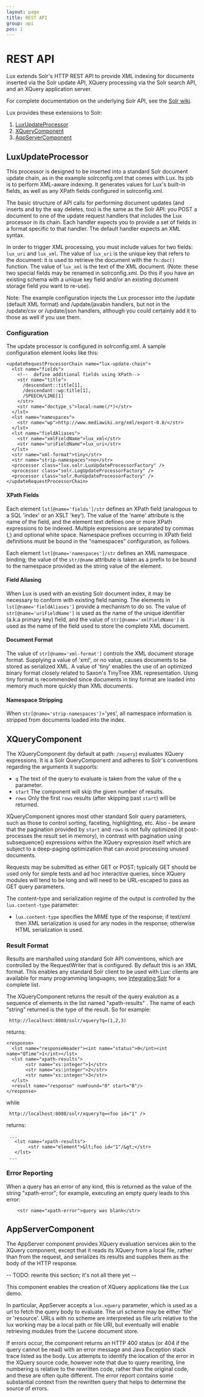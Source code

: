 ```yaml
---
layout: page
title: REST API
group: api
pos: 1
---
```

# REST API #

Lux extends Solr's HTTP REST API to provide XML indexing for documents
inserted via the Solr update API, XQuery processing via the Solr search
API, and an XQuery application server.

For complete documentation on the underlying Solr API, see the [Solr
wiki](http://wiki.apache.org/solr/).  

Lux provides these extensions to Solr: 

1. [LuxUpdateProcessor](#luxupdateprocessor)
2. [XQueryComponent](#xquerycomponent)
3. [AppServerComponent](#appservercomponent)

## LuxUpdateProcessor ##

This processor is designed to be inserted into a standard Solr document
update chain, as in the example solrconfig.xml that comes with Lux. Its job
is to perform XML-aware indexing.  It generates values for Lux's built-in
fields, as well as any XPath fields configured in solrconfig.xml.

The basic structure of API calls for performing document updates (and
inserts and by the way deletes, too) is the same as the Solr API: you POST
a document to one of the update request handlers that includes the Lux
processor in its chain.  Each handler expects you to provide a set of
fields in a format specific to that handler.  The default handler expects
an XML syntax.

In order to trigger XML processing, you must include values for two fields:
`lux_uri` and `lux_xml`.  The value of `lux_uri` is the unique key that
refers to the document: it is used to retrieve the document with the
`fn:doc()` function. The value of `lux_xml` is the text of the XML
document. (Note: these two special fields may be renamed in solrconfig.xml.
Do this if you have an existing schema with a unique key field and/or an
existing document storage field you want to re-use).

Note: The example configuration injects the Lux processor into the /update
(default XML format) and /update/javabin handlers, but not in the
/update/csv or /update/json handlers, although you could certainly add it
to those as well if you use them.

### Configuration ###

The update processor is configured in solrconfig.xml.  A sample configuration element looks like this:

    <updateRequestProcessorChain name="lux-update-chain">
      <lst name="fields">
        <!--  define additional fields using XPath-->
        <str name="title">
          /descendant::title[1],
          /descendant::wp:title[1],
          /SPEECH/LINE[1]
        </str>
        <str name="doctype_s">local-name(/*)</str>
      </lst>
      <lst name="namespaces">
        <str name="wp">http://www.mediawiki.org/xml/export-0.8/</str>
      </lst>
      <lst name="fieldAliases">
        <str name="xmlFieldName">lux_xml</str>
        <str name="uriFieldName">lux_uri</str>
      </lst>
      <str name="xml-format">tiny</str>
      <str name="strip-namespaces">no</str>
      <processor class="lux.solr.LuxUpdateProcessorFactory" />
      <processor class="solr.LogUpdateProcessorFactory" />
      <processor class="solr.RunUpdateProcessorFactory" />
    </updateRequestProcessorChain>

#### XPath Fields ####

Each element `lst[@name='fields']/str` defines an XPath field (analogous to
a SQL 'index' or an XSLT 'key'). The value of the 'name' attribute is the
name of the field, and the element text defines one or more XPath
expressions to be indexed.  Multiple expressions are separated by commas
(,) and optional white space.  Namespace prefixes occurring in XPath field
definitions must be bound in the "namespaces" configuration, as follows.

Each element `lst[@name='namespaces']/str` defines an XML namespace
binding; the value of the `str/@name` attribute is taken as a prefix to be
bound to the namespace provided as the string value of the element.

#### Field Aliasing ####

When Lux is used with an existing Solr document index, it may be necessary
to conform with existing field naming. The elements in
`lst[@name='fieldAliases']` provide a mechanism to do so.  The value of
`str[@name='uriFieldName']` is used as the name of the unique identifier
(a.k.a primary key) field, and the value of `str[@name='xmlFieldName']` is
used as the name of the field used to store the complete XML document.

#### Document Format ####

The value of `str[@name='xml-format']` controls the XML document storage
format. Supplying a value of 'xml', or no value, causes documents to be
stored as serialized XML.  A value of 'tiny' enables the use of an
optimized binary format closely related to Saxon's TinyTree XML
representation. Using tiny format is recommended since documents in tiny
format are loaded into memory much more quickly than XML documents.

#### Namespace Stripping ####

When `str[@name='strip-namespaces']`='yes', all namespace information is
stripped from documents loaded into the index.

## XQueryComponent ##

The XQueryComponent (by default at path: `/xquery`) evaluates XQuery
expressions.  It is a Solr QueryComponent and adheres to Solr's conventions
regarding the arguments it supports:

* `q` The text of the query to evaluate is taken from the value of the `q`
parameter.
* `start` The component will skip the given number of results.
* `rows` Only the first `rows` results (after skipping past `start`) will
be returned.

XQueryComponent ignores most other standard Solr query parameters, such as
those to control sorting, faceting, highlighting, etc.  Also - be aware
that the pagination provided by `start` and `rows` is not fully optimized
(it post-processes the result set in memory), in contrast with pagination
using subsequence() expressions within the XQuery expression itself which
are subject to a deep-paging optimization that can avoid processing unused
documents.

Requests may be submitted as either GET or POST; typically GET should be
used only for simple tests and ad hoc interactive queries, since XQuery
modules will tend to be long and will need to be URL-escaped to pass as GET
query parameters.

The content-type and serialization regime of the output is controlled by the `lux.content-type` parameter:

* `lux.content-type` specifies the MIME type of the response; if text/xml
   then XML serialization is used for any nodes in the response; otherwise
   HTML serialization is used.

### Result Format ###

Results are marshalled using standard Solr API conventions, which are
controlled by the RequestWriter that is configured.  By default this is an
XML format.  This enables any standard Solr client to be used with Lux:
clients are available for many programming languages; see [Integrating
Solr](http://wiki.apache.org/solr/IntegratingSolr) for a complete list.

The XQueryComponent returns the result of the query evalution as a sequence
of elements in the list named "xpath-results" .  The name of each "string"
returned is the type of the result. So for example:

     http://localhost:8080/solr/xquery?q=(1,2,3)

returns:

    <response>
      <lst name="responseHeader"><int name="status">0</int><int name="QTime">1</int></lst>
      <lst name="xpath-results">
           <str name="xs:integer">1</str>
           <str name="xs:integer">2</str>
           <str name="xs:integer">3</str>
      </lst>
      <result name="response" numFound="0" start="0"/>
    </response>

while 

     http://localhost:8080/solr/xquery?q=<foo id="1" />

returns:

     ...
       <lst name="xpath-results">
            <str name="element">&lt;foo id="1"/&gt;</str>
       </lst>
     ...

### Error Reporting ###

When a query has an error of any kind, this is returned as the value of the
string "xpath-error"; for example, executing an empty query leads to this
error:

        <str name="xpath-error">query was blank</str>

## AppServerComponent ##

The AppServer component provides XQuery evaluation services akin to the
XQuery component, except that it reads its XQuery from a local file, rather
than from the request, and serializes its results and supplies them as the
body of the HTTP response.

-- TODO: rewrite this section; it's not all there yet --

This component enables the creation of XQuery applications like the Lux
demo.

In particular, AppServer accepts a `lux.xquery` parameter, which is used as
a url to fetch the query body to evaluate.  The url scheme may be either
'file' or 'resource'.  URLs with no scheme are interpreted as file urls
relative to the lux working may be a local path or file URI, but eventually
will enable retrieving modules from the Lucene document store.

If errors occur, the component returns an HTTP 400 status (or 404 if the
query cannot be read) with an error message and Java Exception stack trace
listed as the body. Lux attempts to identify the location of the error in
the XQuery source code, however note that due to query rewriting, line
numbering is relative to the rewritten code, rather than the original code,
and these are often quite different.  The error report contains some
substantial context from the rewritten query that helps to determine the
source of errors.


